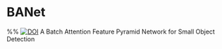 # BANet
%% [![DOI](https://zenodo.org/badge/816573952.svg)](https://zenodo.org/doi/10.5281/zenodo.12049167)
A Batch Attention Feature Pyramid Network for Small Object Detection

